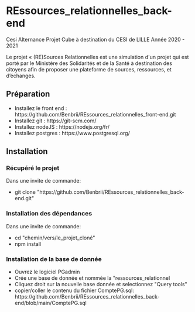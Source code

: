 # REssources_relationnelles_back-end
Cesi Alternance
Projet Cube à destination du CESI de LILLE Année 2020 - 2021

Le projet « (RE)Sources Relationnelles est une simulation d'un projet qui est porté par le Ministère des Solidarités et
de la Santé à destination des citoyens afin de proposer une plateforme de sources, ressources, et
d’échanges.

<h2>Préparation</h2>

<ul>
  
  <li>Installez le front end : https://github.com/Benbrii/REssources_relationnelles_front-end.git </li>
  <li>Installez git : https://git-scm.com/ </li>
  <li>Installez nodeJS : https://nodejs.org/fr/ </li>
  <li>Installez postgres : https://www.postgresql.org/ </li>
  
</ul>

<h2>Installation</h2>

<h3> Récupéré le projet </h3>

Dans une invite de commande:
<ul>
  <li>git clone "https://github.com/Benbrii/REssources_relationnelles_back-end.git"</li>
</ul>

<h3> Installation des dépendances </h3>

Dans une invite de commande:

<ul>
  <li>cd "chemin/vers/le_projet_cloné"</li>
  <li>npm install</li>
</ul>

<h3> Installation de la base de donnée </h3>

<ul>
  <li>Ouvrez le logiciel PGadmin</li>
  <li>Crée une base de donnée et nommée la "ressources_relationnel </li>
  <li>Cliquez droit sur la nouvelle base donnée et selectionnez "Query tools" </li>
  <li>copier/coller le contenu du fichier ComptePG.sql: https://github.com/Benbrii/REssources_relationnelles_back-end/blob/main/ComptePG.sql </li>
</ul>
